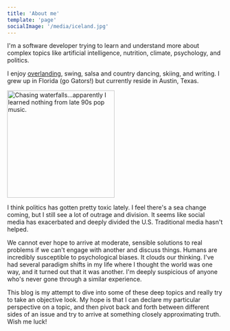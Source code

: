 ```yaml
---
title: 'About me'
template: 'page'
socialImage: '/media/iceland.jpg'
---
```


I'm a software developer trying to learn and understand more about complex topics like artificial intelligence, nutrition,
climate, psychology, and politics.

I enjoy [overlanding](https://www.onallcylinders.com/2018/07/12/overlanding-101-what-it-is-and-how-to-get-started/),
swing, salsa and country dancing, skiing, and writing. I grew up in Florida (go Gators!) but currently reside in Austin, Texas.

<img src="/media/iceland.jpg" alt="Chasing waterfalls...apparently I learned nothing from late 90s pop music." style="width: 250px" />

I think politics has gotten pretty toxic lately. I feel there's a sea change coming, but I still see a lot of outrage and division.
It seems like social media has exacerbated and deeply divided the U.S. Traditional media hasn't helped.

We cannot ever hope to arrive at moderate, sensible solutions to real problems if we can't engage with another and discuss things. Humans
are incredibly susceptible to psychological biases. It clouds our thinking. I've had several paradigm shifts in my life where I thought
the world was one way, and it turned out that it was another. I'm deeply suspicious of anyone who's never gone through a similar experience.

This blog is my attempt to dive into some of these deep topics and really try to take an objective look. My hope is that I can declare my
particular perspective on a topic, and then pivot back and forth between different sides of an issue and try to arrive at something closely
approximating truth. Wish me luck!
